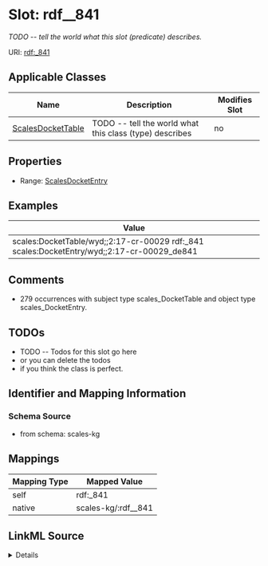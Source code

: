 

# Slot: rdf__841


_TODO -- tell the world what this slot (predicate) describes._





URI: [rdf:_841](http://www.w3.org/1999/02/22-rdf-syntax-ns#_841)



<!-- no inheritance hierarchy -->





## Applicable Classes

| Name | Description | Modifies Slot |
| --- | --- | --- |
| [ScalesDocketTable](../classes/ScalesDocketTable.md) | TODO -- tell the world what this class (type) describes |  no  |







## Properties

* Range: [ScalesDocketEntry](../classes/ScalesDocketEntry.md)






## Examples

| Value |
| --- |
| scales:DocketTable/wyd;;2:17-cr-00029 rdf:_841 scales:DocketEntry/wyd;;2:17-cr-00029_de841 |

## Comments

* 279 occurrences with subject type scales_DocketTable and object type scales_DocketEntry.

## TODOs

* TODO -- Todos for this slot go here
* or you can delete the todos
* if you think the class is perfect.

## Identifier and Mapping Information







### Schema Source


* from schema: scales-kg




## Mappings

| Mapping Type | Mapped Value |
| ---  | ---  |
| self | rdf:_841 |
| native | scales-kg/:rdf__841 |




## LinkML Source

<details>
```yaml
name: rdf__841
description: TODO -- tell the world what this slot (predicate) describes.
todos:
- TODO -- Todos for this slot go here
- or you can delete the todos
- if you think the class is perfect.
comments:
- 279 occurrences with subject type scales_DocketTable and object type scales_DocketEntry.
examples:
- value: scales:DocketTable/wyd;;2:17-cr-00029 rdf:_841 scales:DocketEntry/wyd;;2:17-cr-00029_de841
from_schema: scales-kg
rank: 1000
slot_uri: rdf:_841
alias: rdf__841
domain_of:
- scales_DocketTable
range: scales_DocketEntry

```
</details>